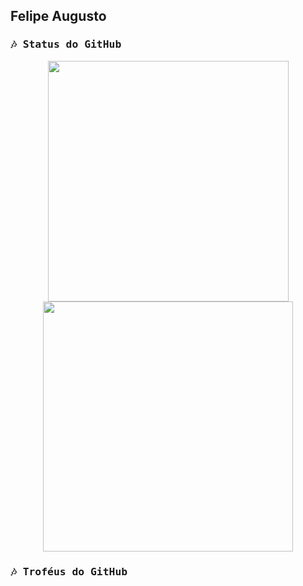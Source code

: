## Felipe Augusto

<!-- GitHub section -->

<samp>
  <h3>🎶 Status do GitHub</h3>
</samp>

<p align="center">
  <img src = "https://github-readme-stats.vercel.app/api?username=FelipeASousa&show_icons=true&theme=onedark&hide=issuesr" width = 385 />
  <img src = "https://github-readme-stats.vercel.app/api/top-langs/?username=FelipeASousa&langs_count=4&layout=compact&theme=onedark&hide=jupyter%20notebook,html,ejs" width = 400 />
</p>

<!-- GitHub tropheus section -->

<samp>
  <h3>🎶 Troféus do GitHub</h3>
</samp>

